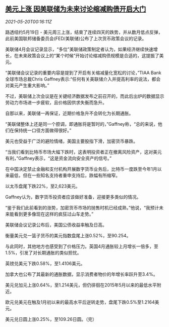 <!--1621470663000-->
[美元上涨 因美联储为未来讨论缩减购债开启大门](https://cn.reuters.com/article/global-forex-close-0519-wedn-idCNKCS2D100T)
------

<div><i>2021-05-20T00:16:11Z</i></div><p>路透纽约5月19日 - 美元周三上涨，结束了连续四天的跌势，并从数月低点反弹，此前美国联邦储备委员会(FED/美联储)公布了上次货币政策会议的记录。</p><p>美联储4月会议记录显示，“多位”美联储政策制定者认为，如果经济继续快速增长，在未来政策会议上的“某个时候”开始讨论缩减购债规模是合适的，这提振了美元。</p><p>“美联储会议记录的重要内容是提到了开启有关缩减量化宽松的讨论，”TIAA Bank全球市场总裁Chris Gaffney表示:“任何有关美联储介入并提高利率的说法，都会对美元产生重大影响。”</p><p>不过，美联储上次会议是在关键经济数据发布之前召开的，而此后出炉的数据显示劳动力市场进一步疲软，且价格因供求失衡而急升。</p><p>自那以来，美联储一再保证，近期价格急升不会转化为长期通胀。</p><p>“美联储整体上还是同一个腔调，即通胀将是暂时的，”Gaffney称，“总的来说，他们在保持统一口径方面做得很好。”</p><p>美元也受益于广泛的避险情绪，美国主要股指下滑，加密货币暴跌。</p><p>“当我们看到比特币市场大幅下跌时，这表明投资者正在撤离风险资产，这对美元有利，”Gaffney表示，“这是资金流向安全资产的信号。”</p><p>在中国决定禁止金融和支付机构开展数字货币业务后，比特币一度跌至今年1月以来最低，但在一些知名支持者重申支持后，跌幅有所缩窄。</p><p>以太币盘尾下跌22%，至2,623美元。</p><p>Gaffney认为，数字货币投资者应该做好准备，迎接更多类似的情况。</p><p>“鉴于我们此前看到的涨势，加密货币市场的抛售时机已经成熟，”他说，“我预计未来能看到更多像现在这样的疯狂过山车走势。”</p><p>美联储会议记录公布后，美国公债收益率触及日高。</p><p>衡量美元兑一篮子货币的美元指数盘尾上涨0.52%，至90.254。</p><p>与此同时，其他地方也感受到了价格压力。英国4月通胀较上月增长一倍多，至1.5%，引发了对长期通胀的类似担忧。</p><p>英镑兑美元下跌0.58%，至1.4106美元。</p><p>加拿大也公布了其最新的通胀数据，显示消费者物价的年增长率跃升至3.4%。</p><p>美元兑加元上涨0.64%，至1.214美元，但仍徘徊在2015年5月以来的最低水平附近。</p><p>欧元兑美元在触及1月初以来的最高水平后逆转走势，盘尾下跌0.5%至1.2164美元。</p><p>美元兑日圆上涨0.25%，至109.26日圆。（完）</p>
